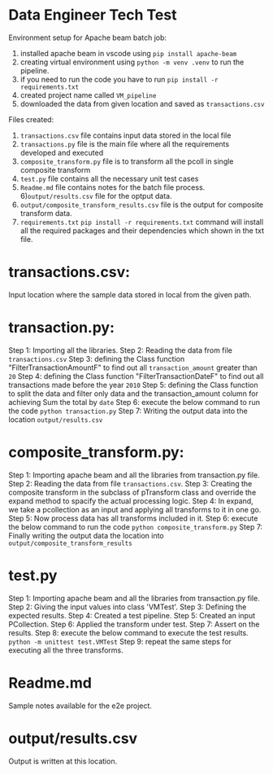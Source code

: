 # Data Engineer Tech Test #

Environment setup for Apache beam batch job:
   1) installed apache beam in vscode using `pip install apache-beam`
   2) creating virtual environment using `python -m venv .venv` to run the pipeline.
   3) if you need to run the code you have to run `pip install -r requirements.txt`
   3) created project name called `VM_pipeline`
   4) downloaded the data from given location and saved as `transactions.csv`

Files created:
   1) `transactions.csv` file contains input data stored in the local file
   2) `transactions.py` file is the main file where all the requirements developed and executed
   3) `composite_transform.py` file is to transform all the pcoll in single composite transform
   4) `test.py` file contains all the necessary unit test cases
   5) `Readme.md` file contains notes for the batch file process.
   6)`output/results.csv` file for the optput data.
   7) `output/composite_transform_results.csv` file is the output for composite transform data.
   8) `requirements.txt` `pip install -r requirements.txt` command will install all the required packages and their dependencies which shown in the txt file.


# transactions.csv:
  Input location where the sample data stored in local from the given path.

# transaction.py:
  Step 1: Importing all the libraries.
  Step 2: Reading the data from file `transactions.csv`
  Step 3: defining the Class function "FilterTransactionAmountF" to find out all `transaction_amount` greater than `20`
  Step 4: defining the Class function "FilterTransactionDateF" to find out all transactions made before the year `2010`
  Step 5: defining the Class function to split the data and filter only data and the transaction_amount column for achieving Sum the total by `date`
  Step 6: execute the below command to run the code
          ``python transaction.py``
  Step 7: Writing the output data into the location `output/results.csv`

# composite_transform.py:
  Step 1: Importing apache beam and all the libraries from transaction.py file.
  Step 2: Reading the data from file `transactions.csv`.
  Step 3: Creating the composite transform in the subclass of pTransform class and override the  expand method to spacify the actual processing logic.
  Step 4: In expand, we take a pcollection as an input and applying all transforms to it in one go.
  Step 5: Now process data has all transforms included in it.
  Step 6: execute the below command to run the code
          ``python composite_transform.py``
  Step 7: Finally writing the output data the location into `output/composite_transform_results`


# test.py
  Step 1: Importing apache beam and all the libraries from transaction.py file.
  Step 2: Giving the input values into class 'VMTest'.
  Step 3: Defining the expected results.
  Step 4: Created a test pipeline.
  Step 5: Created an input PCollection.
  Step 6: Applied the transform under test.
  Step 7: Assert on the results.
  Step 8: execute the below command to execute the test results.
          ``python -m unittest test.VMTest``
  Step 9: repeat the same steps for executing all the three transforms.

# Readme.md
  Sample notes available for the e2e project.

# output/results.csv
  Output is written at this location.


    
